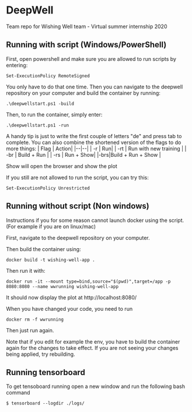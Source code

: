 ﻿# DeepWell
Team repo for Wishing Well team - Virtual summer internship 2020


## Running with script (Windows/PowerShell)
First, open powershell and make sure you are allowed to run scripts by entering:

    Set-ExecutionPolicy RemoteSigned

You only have to do that one time.
Then you can navigate to the deepwell repository on your computer and build the container by running:

    .\deepwellstart.ps1 -build
Then, to run the container, simply enter:

    .\deepwellstart.ps1 -run

A handy tip is just to write the first couple of letters "de" and press tab to complete.
You can also combine the shortened version of the flags to do more things:
| Flag |  Action|
|--|--|
| -r |  Run|
| -rt | Run with new training |
| -br | Build + Run |
| -rs |  Run + Show|
|-brs|Build + Run + Show |

Show will open the browser and show the plot

If you still are not allowed to run the script, you can try this:

    Set-ExecutionPolicy Unrestricted

  

## Running without script (Non windows)

  
Instructions if you for some reason cannot launch docker using the script. 
(For example if you are on linux/mac)


First, navigate to the deepwell repository on your computer.

Then build the container using:

  

`docker build -t wishing-well-app .`

  

Then run it with:

  

`docker run -it --mount type=bind,source="$(pwd)",target=/app -p 8080:8080 --name wwrunning wishing-well-app`

  

It should now display the plot at http://localhost:8080/

  

When you have changed your code, you need to run

  

`docker rm -f wwrunning`

  

Then just run again.
  

Note that if you edit for example the env, you have to build the container again for the changes to take effect. If you are not seeing your changes being applied, try rebuilding.

## Running tensorboard

To get tensoboard running open a new window and run the following bash command

` $ tensorboard --logdir ./logs/ `

